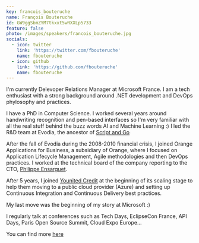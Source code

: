 ```yaml
---
key: francois_bouteruche
name: François Bouteruche
id: GW9ggSbmZYM7tkxxt5wRXXLp5733
feature: false
photo: /images/speakers/francois_bouteruche.jpg
socials:
  - icon: twitter
    link: 'https://twitter.com/fbouteruche'
    name: fbouteruche
  - icon: github
    link: 'https://github.com/fbouteruche'
    name: fbouteruche
---
```

I'm currently Delevoper Relations Manager at Microsoft France. I am a tech enthusiast with a strong background around .NET development and DevOps phylosophy and practices. 

I have a PhD  in Computer Science. I worked several years around handwriting recognition and pen-based interfaces so I'm very familiar with all the real stuff behind the buzz words AI and Machine Learning :) I led the R&D team at Evodia, the ancestor of [Script and Go](http://www.scriptandgo.com/en)

After the fall of Evodia during the 2008-2010 financial crisis, I joined Orange Applications for Business, a subsidiary of Orange, where I focused on Application Lifecycle Management, Agile methodologies and then DevOps practices. I worked at the technical board of the company reporting to the CTO, [Philippe Ensarguet](https://www.linkedin.com/in/philippeensarguet).

After 5 years, I joined [Younited Credit](https://www.younited-credit.com) at the beginning of its scaling stage to help them moving to a public cloud provider (Azure) and setting up Continuous Integration and Continuous Delivery best practices.

My last move was the beginning of my story at Microsoft :)

I regularly talk at conferences such as Tech Days, EclipseCon France, API Days, Paris Open Source Summit, Cloud Expo Europe...

You can find more [here](https://www.linkedin.com/in/francoisbouteruche)